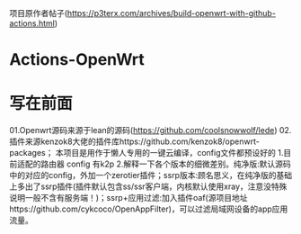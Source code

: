 项目原作者帖子(https://p3terx.com/archives/build-openwrt-with-github-actions.html)

# Actions-OpenWrt
# 写在前面
01.Openwrt源码来源于lean的源码(https://github.com/coolsnowwolf/lede)
02.插件来源kenzok8大佬的插件库https://github.com/kenzok8/openwrt-packages；
本项目是用作于懒人专用的一键云编译，config文件都预设好的
1.目前适配的路由器 config 有k2p
2.解释一下各个版本的细微差别。纯净版:默认源码中的对应的config，外加一个zerotier插件；ssrp版本:顾名思义，在纯净版的基础上多出了ssrp插件(插件默认包含ss/ssr客户端，内核默认使用xray，注意没特殊说明一般不含有服务端！)；ssrp+应用过滤:加入插件oaf(源项目地址https://github.com/cykcoco/OpenAppFilter)，可以过滤局域网设备的app应用流量。
